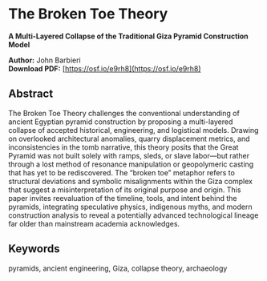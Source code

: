 # The Broken Toe Theory

**A Multi-Layered Collapse of the Traditional Giza Pyramid Construction Model**

**Author:** John Barbieri  
**Download PDF:** [https://osf.io/e9rh8](https://osf.io/e9rh8)

## Abstract

The Broken Toe Theory challenges the conventional understanding of ancient Egyptian pyramid construction by proposing a multi-layered collapse of accepted historical, engineering, and logistical models. Drawing on overlooked architectural anomalies, quarry displacement metrics, and inconsistencies in the tomb narrative, this theory posits that the Great Pyramid was not built solely with ramps, sleds, or slave labor—but rather through a lost method of resonance manipulation or geopolymeric casting that has yet to be rediscovered. The “broken toe” metaphor refers to structural deviations and symbolic misalignments within the Giza complex that suggest a misinterpretation of its original purpose and origin. This paper invites reevaluation of the timeline, tools, and intent behind the pyramids, integrating speculative physics, indigenous myths, and modern construction analysis to reveal a potentially advanced technological lineage far older than mainstream academia acknowledges.

## Keywords

pyramids, ancient engineering, Giza, collapse theory, archaeology
